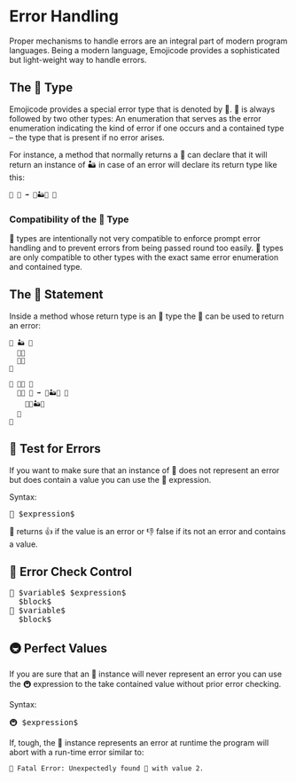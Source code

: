 # Error Handling

Proper mechanisms to handle errors are an integral part of modern program
languages. Being a modern language, Emojicode provides a sophisticated but
light-weight way to handle errors.

## The 🚨 Type

Emojicode provides a special error type that is denoted by 🚨. 🚨 is always
followed by two other types: An enumeration that serves as the error enumeration
indicating the kind of error if one occurs and a contained type – the type that
is present if no error arises.

For instance, a method that normally returns a 🔡 can declare that it will
return an instance of 🏜 in case of an error will declare its return type
like this:

```
🐖 🙅 ➡️ 🚨🏜🔡 🍇
```

### Compatibility of the 🚨 Type

🚨 types are intentionally not very compatible to enforce prompt error handling
and to prevent errors from being passed round too easily. 🚨 types are only
compatible to other types with the exact same error enumeration and contained
type.

## The 🚨 Statement

Inside a method whose return type is an 🚨 type the 🚨 can be used to return
an error:

```
🦃 🏜 🍇
  🔘🔋
  🔘🍟
🍉

🐇 👩‍🎤 🍇
  🐇🐖 🙅 ➡️ 🚨🏜🔡 🍇
    🚨🔷🏜🔋
  🍉
🍉
```

## 🚥 Test for Errors

If you want to make sure that an instance of 🚨 does not represent an error
but does contain a value you can use the 🚥 expression.

Syntax:

<pre class="syntax">
🚥 $expression$
</pre>

🚥 returns 👍 if the value is an error or 👎 false if its not an error and
contains a value.

## 🥑 Error Check Control

<pre class="syntax">
🥑 $variable$ $expression$
  $block$
🍓 $variable$
  $block$
</pre>

## 🚇 Perfect Values

If you are sure that an 🚨 instance will never represent an error you can use
the 🚇 expression to the take contained value without prior error checking.

Syntax:

<pre class="syntax">
🚇 $expression$
</pre>

If, tough, the 🚨 instance represents an error at runtime the program will
abort with a run-time error similar to:

```
🚨 Fatal Error: Unexpectedly found 🚨 with value 2.
```

